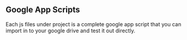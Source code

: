 Google App Scripts
------------------

Each js files under project is a complete google app script that you can import
in to your google drive and test it out directly.
